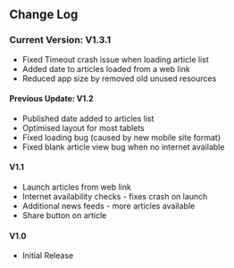 ## Change Log
### Current Version: V1.3.1
- Fixed Timeout crash issue when loading article list
- Added date to articles loaded from a web link
- Reduced app size by removed old unused resources

#### Previous Update: V1.2
- Published date added to articles list
- Optimised layout for most tablets
- Fixed loading bug (caused by new mobile site format)
- Fixed blank article view bug when no internet available

#### V1.1
- Launch articles from web link
- Internet availability checks - fixes crash on launch
- Additional news feeds - more articles available
- Share button on article

#### V1.0
* Initial Release